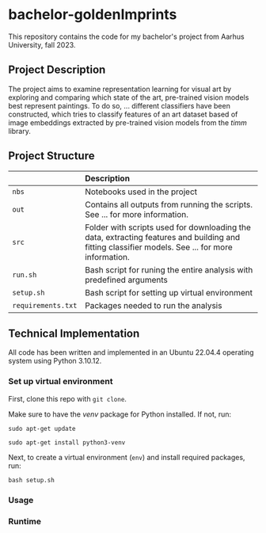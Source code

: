 # bachelor-goldenImprints

This repository contains the code for my bachelor's project from Aarhus University, fall 2023.

## Project Description
The project aims to examine representation learning for visual art by exploring and comparing which state of the art, pre-trained vision models best represent paintings. To do so, ... different classifiers have been constructed, which tries to classify features of an art dataset based of image embeddings extracted by pre-trained vision models from the *timm* library. 

## Project Structure

| <div style="width:120px"></div>| Description |
|---------|:-----------|
| ```nbs```  | Notebooks used in the project         |
| ```out``` | Contains all outputs from running the scripts. See ... for more information.|
| ```src```  | Folder with scripts used for downloading the data, extracting features and building and fitting classifier models. See ... for more information.       |
| ```run.sh```    | Bash script for runing the entire analysis with predefined arguments  |
| ```setup.sh```  | Bash script for setting up virtual environment |
| ```requirements.txt```  | Packages needed to run the analysis|


## Technical Implementation
All code has been written and implemented in an Ubuntu 22.04.4 operating system using Python 3.10.12.

### Set up virtual environment
First, clone this repo with ```git clone```.

Make sure to have the *venv* package for Python installed. If not, run:

```
sudo apt-get update

sudo apt-get install python3-venv
```

Next, to create a virtual environment (```env```) and install required packages, run:

```
bash setup.sh
```




### Usage

### Runtime


